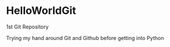 # HelloWorldGit
1st Git Repository

Trying my hand around Git and Github before getting into Python
